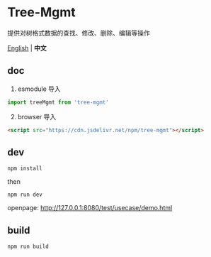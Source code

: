 # Tree-Mgmt
提供对树格式数据的查找、修改、删除、编辑等操作

[English](./README.md) | **中文**

## doc
1. esmodule 导入

```js
import treeMgmt from 'tree-mgmt'
```

2. browser 导入
```html
<script src="https://cdn.jsdelivr.net/npm/tree-mgmt"></script>
```

## dev

```
npm install
```

then

```
npm run dev
```

openpage: http://127.0.0.1:8080/test/usecase/demo.html

## build

```
npm run build
```